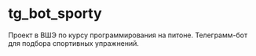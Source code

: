 # tg_bot_sporty
Проект в ВШЭ по курсу программирования на питоне. Телеграмм-бот для подбора спортивных упражнений.
